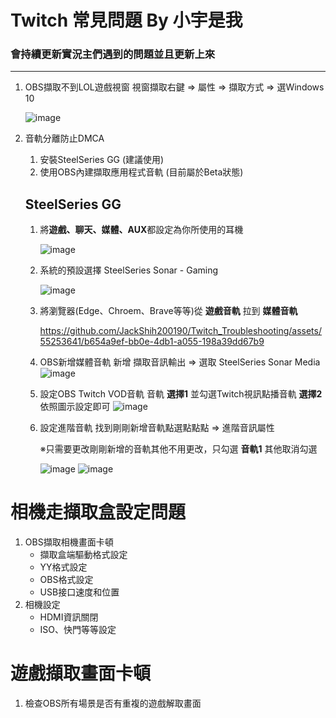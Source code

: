 # Twitch 常見問題 By 小宇是我
### 會持續更新實況主們遇到的問題並且更新上來
---

1. OBS擷取不到LOL遊戲視窗
   視窗擷取右鍵 => 屬性 => 擷取方式 => 選Windows 10
   
   ![image](https://github.com/JackShih200190/Twitch_Troubleshooting/assets/55253641/758d6fa7-a8c4-4ef6-a041-8186786a0310)

2. 音軌分離防止DMCA
   1. 安裝SteelSeries GG (建議使用)
   2. 使用OBS內建擷取應用程式音軌 (目前屬於Beta狀態)

   ## SteelSeries GG
      1. 將**遊戲、聊天、媒體、AUX**都設定為你所使用的耳機

         ![image](https://github.com/JackShih200190/Twitch_Troubleshooting/assets/55253641/9e2dc66e-c76a-4589-afbc-9e5ab90dce84)

      2. 系統的預設選擇 SteelSeries Sonar - Gaming

         ![image](https://github.com/JackShih200190/Twitch_Troubleshooting/assets/55253641/8ef347b0-f2d1-42e5-84ec-7d05135fdda8)

      3. 將瀏覽器(Edge、Chroem、Brave等等)從 **遊戲音軌** 拉到 **媒體音軌**
      
         https://github.com/JackShih200190/Twitch_Troubleshooting/assets/55253641/b654a9ef-bb0e-4db1-a055-198a39dd67b9

      4. OBS新增媒體音軌
        新增 擷取音訊輸出 => 選取 SteelSeries Sonar Media
         ![image](https://github.com/JackShih200190/Twitch_Troubleshooting/assets/55253641/1c2ce7b8-5d9e-4dbd-9534-104559524869)
        
      6. 設定OBS Twitch VOD音軌
         音軌 **選擇1** 並勾選Twitch視訊點播音軌 **選擇2** 依照圖示設定即可
         ![image](https://github.com/JackShih200190/Twitch_Troubleshooting/assets/55253641/6bfe17b5-1a85-4b34-8c54-3e391b6a42af)

      7. 設定進階音軌
         找到剛剛新增音軌點選點點點 => 進階音訊屬性

         ※只需要更改剛剛新增的音軌其他不用更改，只勾選 **音軌1** 其他取消勾選
         
         ![image](https://github.com/JackShih200190/Twitch_Troubleshooting/assets/55253641/5df518e5-5e38-4ec6-a5f2-e495860b8758)
         ![image](https://github.com/JackShih200190/Twitch_Troubleshooting/assets/55253641/89f7bdcf-c20b-428c-a45d-999af2a90cf0)

# 相機走擷取盒設定問題
1. OBS擷取相機畫面卡頓
   - 擷取盒端驅動格式設定
   - YY格式設定
   - OBS格式設定
   - USB接口速度和位置
2. 相機設定
   - HDMI資訊關閉
   - ISO、快門等等設定

# 遊戲擷取畫面卡頓
   1. 檢查OBS所有場景是否有重複的遊戲解取畫面
